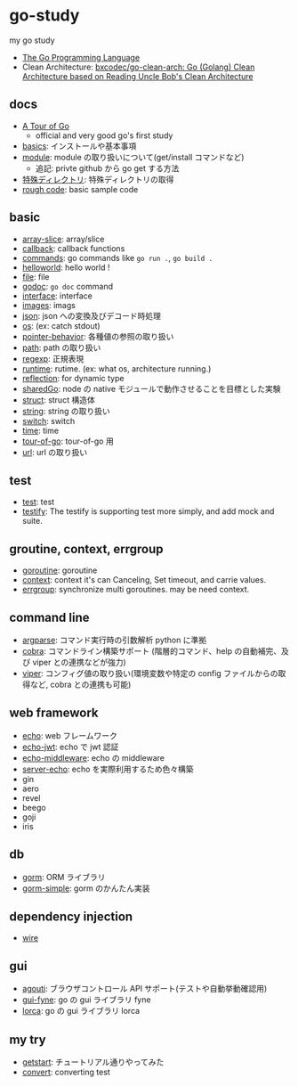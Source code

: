 # go-study

my go study

- [The Go Programming Language](https://golang.org/)
- Clean Architecture: [bxcodec/go\-clean\-arch: Go \(Golang\) Clean Architecture based on Reading Uncle Bob's Clean Architecture](https://github.com/bxcodec/go-clean-arch)

## docs

- [A Tour of Go](https://go-tour-jp.appspot.com/welcome/1)
  - official and very good go's first study
- [basics](./docs/basics.md): インストールや基本事項
- [module](./docs/module.md): module の取り扱いについて(get/install コマンドなど)
  - 追記: privte github から go get する方法
- [特殊ディレクトリ](./docs/specialDirectory.md): 特殊ディレクトリの取得
- [rough code](./rough/rough.go): basic sample code

## basic

- [array-slice](./array-slice): array/slice
- [callback](./callback-study/): callback functions
- [commands](./commands/): go commands like `go run .`, `go build .`
- [helloworld](./helloworld): hello world !
- [file](./file): file
- [godoc](./godoc-study/): `go doc` command
- [interface](./interface): interface
- [images](./images): imags
- [json](./json): json への変換及びデコード時処理
- [os](./os-study/): (ex: catch stdout)
- [pointer-behavior](./pointer-behavior): 各種値の参照の取り扱い
- [path](./path): path の取り扱い
- [regexp](./regexp): 正規表現
- [runtime](./runtime-study/): rutime. (ex: what os, architecture running.)
- [reflection](./reflect-study/): for dynamic type
- [sharedGo](./sharedGo): node の native モジュールで動作させることを目標とした実験
- [struct](./struct): struct 構造体
- [string](./string): string の取り扱い
- [switch](./switch-study): switch
- [time](./time): time
- [tour-of-go](./tour-of-go): tour-of-go 用
- [url](./url): url の取り扱い

## test

- [test](./test): test
- [testify](./testify-study/README.md): The testify is supporting test more simply, and add mock and suite.

## groutine, context, errgroup

- [goroutine](./goroutine): goroutine
- [context](./context-study/): context it's can Canceling, Set timeout, and carrie values.
- [errgroup](./errgroup-study/README.md): synchronize multi goroutines. may be need context.

## command line

- [argparse](./argparse): コマンド実行時の引数解析 python に準拠
- [cobra](./cobra): コマンドライン構築サポート (階層的コマンド、help の自動補完、及び viper との連携などが強力)
- [viper](./viper): コンフィグ値の取り扱い(環境変数や特定の config ファイルからの取得など, cobra との連携も可能)

## web framework

- [echo](./echo): web フレームワーク
- [echo-jwt](./echo-jwt): echo で jwt 認証
- [echo-middleware](./echo-middleware): echo の middleware
- [server-echo](./server-echo): echo を実際利用するため色々構築
- gin
- aero
- revel
- beego
- goji
- iris

## db

- [gorm](./gorm): ORM ライブラリ
- [gorm-simple](./gorm-simple): gorm のかんたん実装

## dependency injection

- [wire](./wire-study/README.md)

## gui

- [agouti](./agouti): ブラウザコントロール API サポート(テストや自動挙動確認用)
- [gui-fyne](./gui-fyne): go の gui ライブラリ fyne
- [lorca](./lorca): go の gui ライブラリ lorca

## my try

- [getstart](./getstart): チュートリアル通りやってみた
- [convert](./convert): converting test
